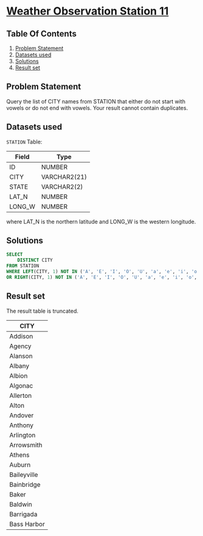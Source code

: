 # [Weather Observation Station 11](https://www.hackerrank.com/challenges/weather-observation-station-11/)

## Table Of Contents
1. [Problem Statement](#problem-statement)
2. [Datasets used](#datasets-used)
3. [Solutions](#solutions)
4. [Result set](#result-set)

## Problem Statement

Query the list of CITY names from STATION that either do not start with vowels or do not end with vowels. Your result cannot contain duplicates.

## Datasets used

```STATION``` Table:

| Field  | Type         |
|--------|--------------|
| ID     | NUMBER       |
| CITY   | VARCHAR2(21) |
| STATE  | VARCHAR2(2)  |
| LAT_N  | NUMBER       |
| LONG_W | NUMBER       |

where LAT_N is the northern latitude and LONG_W is the western longitude.

## Solutions

```sql
SELECT 
    DISTINCT CITY
FROM STATION
WHERE LEFT(CITY, 1) NOT IN ('A', 'E', 'I', 'O', 'U', 'a', 'e', 'i', 'o', 'u')
OR RIGHT(CITY, 1) NOT IN ('A', 'E', 'I', 'O', 'U', 'a', 'e', 'i', 'o', 'u');
```

## Result set

The result table is truncated.

| CITY        |
|-------------|
| Addison     |
| Agency      |
| Alanson     |
| Albany      |
| Albion      |
| Algonac     |
| Allerton    |
| Alton       |
| Andover     |
| Anthony     |
| Arlington   |
| Arrowsmith  |
| Athens      |
| Auburn      |
| Baileyville |
| Bainbridge  |
| Baker       |
| Baldwin     |
| Barrigada   |
| Bass Harbor |